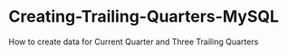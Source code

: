 # Creating-Trailing-Quarters-MySQL
How to create data for Current Quarter and Three Trailing Quarters
